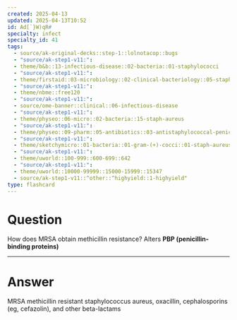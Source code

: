 ```yaml
---
created: 2025-04-13
updated: 2025-04-13T10:52
id: Ad[`}W)qR#
specialty: infect
specialty_id: 41
tags:
  - source/ak-original-decks::step-1::lolnotacop::bugs
  - "source/ak-step1-v11:": 
  - theme/b&b::13-infectious-disease::02-bacteria::01-staphylococci
  - "source/ak-step1-v11:": 
  - theme/firstaid::03-microbiology::02-clinical-bacteriology::05-staph-aureus
  - "source/ak-step1-v11:": 
  - theme/nbme::free120
  - "source/ak-step1-v11:": 
  - source/ome-banner::clinical::06-infectious-disease
  - "source/ak-step1-v11:": 
  - theme/physeo::06-micro::02-bacteria::15-staph-aureus
  - "source/ak-step1-v11:": 
  - theme/physeo::09-pharm::05-antibiotics::03-antistaphylococcal-penicillins
  - "source/ak-step1-v11:": 
  - theme/sketchymicro::01-bacteria::01-gram-(+)-cocci::01-staph-aureus
  - "source/ak-step1-v11:": 
  - theme/uworld::100-999::600-699::642
  - "source/ak-step1-v11:": 
  - theme/uworld::10000-99999::15000-15999::15347
  - source/ak-step1-v11::^other::^highyield::1-highyield"
type: flashcard
---
```


# Question
How does MRSA obtain methicillin resistance? Alters **PBP (penicillin-binding proteins)**

---

# Answer
MRSA methicillin resistant staphylococcus aureus, oxacillin, cephalosporins (eg, cefazolin), and other beta-lactams